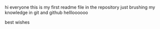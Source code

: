 hi everyone 
this is my first readme file in the repository
just brushing my knowledge in git and github
 hellloooooo


best wishes
